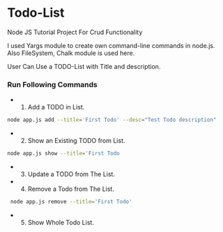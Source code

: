 # Todo-List
Node JS Tutorial Project For Crud Functionality

I used Yargs module to create own command-line commands in node.js. Also FileSystem, Chalk module is used here.

User Can Use a TODO-List with Title and description.

### Run Following Commands

* 1. Add a TODO in List.

```bash
node app.js add --title='First Todo' --desc="Test Todo description"
```

* 2. Show an Existing TODO from List.

```bash
node app.js show --title='First Todo
```

* 3. Update a TODO from The List.
* 4. Remove a Todo from The List.

```bash
 node app.js remove --title='First Todo'
```

* 5. Show Whole Todo List.
